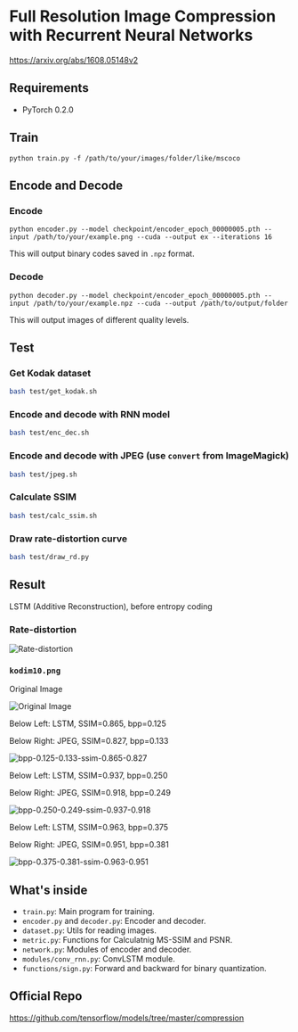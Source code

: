 # Full Resolution Image Compression with Recurrent Neural Networks
https://arxiv.org/abs/1608.05148v2

## Requirements
- PyTorch 0.2.0

## Train
`
python train.py -f /path/to/your/images/folder/like/mscoco
`

## Encode and Decode
### Encode
`
python encoder.py --model checkpoint/encoder_epoch_00000005.pth --input /path/to/your/example.png --cuda --output ex --iterations 16
`

This will output binary codes saved in `.npz` format.

### Decode
`
python decoder.py --model checkpoint/encoder_epoch_00000005.pth --input /path/to/your/example.npz --cuda --output /path/to/output/folder
`

This will output images of different quality levels.

## Test
### Get Kodak dataset
```bash
bash test/get_kodak.sh
```

### Encode and decode with RNN model
```bash
bash test/enc_dec.sh
```

### Encode and decode with JPEG (use `convert` from ImageMagick)
```bash
bash test/jpeg.sh
```

### Calculate SSIM
```bash
bash test/calc_ssim.sh
```

### Draw rate-distortion curve
```bash
bash test/draw_rd.py
```

## Result
LSTM (Additive Reconstruction), before entropy coding

### Rate-distortion
![Rate-distortion](rd.png)

### `kodim10.png`

Original Image

![Original Image](kodim10.png)

Below Left: LSTM, SSIM=0.865, bpp=0.125

Below Right: JPEG, SSIM=0.827, bpp=0.133

![bpp-0.125-0.133-ssim-0.865-0.827](bpp-0.125-0.133-ssim-0.865-0.827.png)

Below Left: LSTM, SSIM=0.937, bpp=0.250

Below Right: JPEG, SSIM=0.918, bpp=0.249

![bpp-0.250-0.249-ssim-0.937-0.918](bpp-0.250-0.249-ssim-0.937-0.918.png)

Below Left: LSTM, SSIM=0.963, bpp=0.375

Below Right: JPEG, SSIM=0.951, bpp=0.381

![bpp-0.375-0.381-ssim-0.963-0.951](bpp-0.375-0.381-ssim-0.963-0.951.png)

## What's inside
- `train.py`: Main program for training.
- `encoder.py` and `decoder.py`: Encoder and decoder.
- `dataset.py`: Utils for reading images.
- `metric.py`: Functions for Calculatnig MS-SSIM and PSNR.
- `network.py`: Modules of encoder and decoder.
- `modules/conv_rnn.py`: ConvLSTM module.
- `functions/sign.py`: Forward and backward for binary quantization.

## Official Repo
https://github.com/tensorflow/models/tree/master/compression
